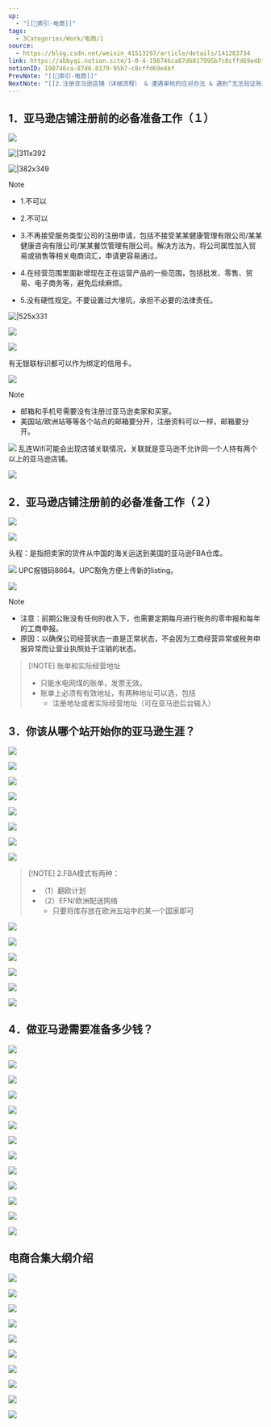 ```yaml
---
up:
  - "[[🔖索引-电商]]"
tags:
  - 3Categories/Work/电商/1
source:
  - https://blog.csdn.net/weixin_41513297/article/details/141283734
link: https://abbyqi.notion.site/1-0-4-198746ca87d6817995b7c8cffd69e4bf
notionID: 198746ca-87d6-8179-95b7-c8cffd69e4bf
PrevNote: "[[🔖索引-电商]]"
NextNote: "[[2.注册亚马逊店铺（详细流程） & 遭遇审核的应对办法 & 遇到“无法验证账户信息”的处理办法 & 避免账号关联 5-8]]"
---
```



## 1．亚马逊店铺注册前的必备准备工作（１） 
![](https://imgs-1302581161.cos.ap-guangzhou.myqcloud.com/ob/20250605142100165.webp)

![|311x392](https://imgs-1302581161.cos.ap-guangzhou.myqcloud.com/ob/20250605142100167.webp)

![|382x349](https://imgs-1302581161.cos.ap-guangzhou.myqcloud.com/ob/20250605142100168.webp)


> [!NOTE] 
> - 1.不可以 
> 
> - 2.不可以 
> 
> - 3.不再接受服务类型公司的注册申请，包括不接受某某健康管理有限公司/某某健康咨询有限公司/某某餐饮管理有限公司。解决方法为，将公司属性加入贸易或销售等相关电商词汇，申请更容易通过。
> 
> - 4.在经营范围里面新增现在正在运营产品的一些范围，包括批发、零售、贸易、电子商务等，避免后续麻烦。
> 
> - 5.没有硬性规定。不要设置过大埋坑，承担不必要的法律责任。


![|525x331](https://imgs-1302581161.cos.ap-guangzhou.myqcloud.com/ob/20250605142100169.webp)

![](https://imgs-1302581161.cos.ap-guangzhou.myqcloud.com/ob/20250605142100170.webp)

![](https://imgs-1302581161.cos.ap-guangzhou.myqcloud.com/ob/20250605142100171.webp)

有无银联标识都可以作为绑定的信用卡。


![](https://imgs-1302581161.cos.ap-guangzhou.myqcloud.com/ob/20250605142100172.webp)

> [!NOTE]
> - 邮箱和手机号需要没有注册过亚马逊卖家和买家。 
> - 美国站/欧洲站等等各个站点的邮箱要分开，注册资料可以一样，邮箱要分开。

![](https://imgs-1302581161.cos.ap-guangzhou.myqcloud.com/ob/20250605142100173.webp)
乱连Wifi可能会出现店铺关联情况，关联就是亚马逊不允许同一个人持有两个以上的亚马逊店铺。

![](https://imgs-1302581161.cos.ap-guangzhou.myqcloud.com/ob/20250605142100174.webp)

## 2．亚马逊店铺注册前的必备准备工作（２） 
![](https://imgs-1302581161.cos.ap-guangzhou.myqcloud.com/ob/20250605142100175.webp)

![](https://imgs-1302581161.cos.ap-guangzhou.myqcloud.com/ob/20250605142100176.webp)

头程：是指把卖家的货件从中国的海关运送到美国的亚马逊FBA仓库。

![](https://imgs-1302581161.cos.ap-guangzhou.myqcloud.com/ob/20250605142100177.webp)
UPC报错码8664。UPC豁免方便上传新的listing。

![](https://imgs-1302581161.cos.ap-guangzhou.myqcloud.com/ob/20250605142100178.webp)

> [!NOTE]
> - 注意：前期公账没有任何的收入下，也需要定期每月进行税务的零申报和每年的工商申报。
> - 原因：以确保公司经营状态一直是正常状态，不会因为工商经营异常或税务申报异常而让营业执照处于注销的状态。


> [!NOTE] 账单和实际经营地址
> - 只能水电网煤的账单，发票无效。
> - 账单上必须有有效地址，有两种地址可以选，包括
> 	- 注册地址或者实际经营地址（可在亚马逊后台输入）


## 3．你该从哪个站开始你的亚马逊生涯？ 
![](https://imgs-1302581161.cos.ap-guangzhou.myqcloud.com/ob/20250605142100179.webp)

![](https://imgs-1302581161.cos.ap-guangzhou.myqcloud.com/ob/20250605142100180.webp)

![](https://imgs-1302581161.cos.ap-guangzhou.myqcloud.com/ob/20250605142100181.webp)

![](https://imgs-1302581161.cos.ap-guangzhou.myqcloud.com/ob/20250605142100182.webp)


![](https://imgs-1302581161.cos.ap-guangzhou.myqcloud.com/ob/20250605142100183.webp)

![](https://imgs-1302581161.cos.ap-guangzhou.myqcloud.com/ob/20250605142100184.webp)

![](https://imgs-1302581161.cos.ap-guangzhou.myqcloud.com/ob/20250605142100185.webp)

![](https://imgs-1302581161.cos.ap-guangzhou.myqcloud.com/ob/20250605142100186.webp)

> [!NOTE] 2.FBA模式有两种：
> - （1）翻欧计划
> - （2）EFN/欧洲配送网络
> 	- 只要将库存放在欧洲五站中的某一个国家即可

![](https://imgs-1302581161.cos.ap-guangzhou.myqcloud.com/ob/20250605142100187.webp)

![](https://imgs-1302581161.cos.ap-guangzhou.myqcloud.com/ob/20250605142100188.webp)

![](https://imgs-1302581161.cos.ap-guangzhou.myqcloud.com/ob/20250605142100189.webp)

![](https://imgs-1302581161.cos.ap-guangzhou.myqcloud.com/ob/20250605142100190.webp)

![](https://imgs-1302581161.cos.ap-guangzhou.myqcloud.com/ob/20250605142100191.webp)

![](https://imgs-1302581161.cos.ap-guangzhou.myqcloud.com/ob/20250605142100192.webp)


## 4．做亚马逊需要准备多少钱？
![](https://imgs-1302581161.cos.ap-guangzhou.myqcloud.com/ob/20250605142100193.webp)

![](https://imgs-1302581161.cos.ap-guangzhou.myqcloud.com/ob/20250605142100194.webp)

![](https://imgs-1302581161.cos.ap-guangzhou.myqcloud.com/ob/20250605142100195.webp)

![](https://imgs-1302581161.cos.ap-guangzhou.myqcloud.com/ob/20250605142100196.webp)

![](https://imgs-1302581161.cos.ap-guangzhou.myqcloud.com/ob/20250605142100197.webp)

![](https://imgs-1302581161.cos.ap-guangzhou.myqcloud.com/ob/20250605142100198.webp)

![](https://imgs-1302581161.cos.ap-guangzhou.myqcloud.com/ob/20250605142100199.webp)

![](https://imgs-1302581161.cos.ap-guangzhou.myqcloud.com/ob/20250605142100200.webp)

![](https://imgs-1302581161.cos.ap-guangzhou.myqcloud.com/ob/20250605142100201.webp)

![](https://imgs-1302581161.cos.ap-guangzhou.myqcloud.com/ob/20250605142100202.webp)

![](https://imgs-1302581161.cos.ap-guangzhou.myqcloud.com/ob/20250605142100203.webp)

![](https://imgs-1302581161.cos.ap-guangzhou.myqcloud.com/ob/20250605142100204.webp)

![](https://imgs-1302581161.cos.ap-guangzhou.myqcloud.com/ob/20250605142100205.webp)


## 电商合集大纲介绍 
![](https://imgs-1302581161.cos.ap-guangzhou.myqcloud.com/ob/20250605142100206.webp)

![](https://imgs-1302581161.cos.ap-guangzhou.myqcloud.com/ob/20250605142100207.webp)

![](https://imgs-1302581161.cos.ap-guangzhou.myqcloud.com/ob/20250605142100208.webp)

![](https://imgs-1302581161.cos.ap-guangzhou.myqcloud.com/ob/20250605142100209.webp)

![](https://imgs-1302581161.cos.ap-guangzhou.myqcloud.com/ob/20250605142100210.webp)

![](https://imgs-1302581161.cos.ap-guangzhou.myqcloud.com/ob/20250605142100211.webp)

![](https://imgs-1302581161.cos.ap-guangzhou.myqcloud.com/ob/20250605142100212.webp)

![](https://imgs-1302581161.cos.ap-guangzhou.myqcloud.com/ob/20250605142100213.webp)

![](https://imgs-1302581161.cos.ap-guangzhou.myqcloud.com/ob/20250605142100214.webp)

![](https://imgs-1302581161.cos.ap-guangzhou.myqcloud.com/ob/20250605142100215.webp)

